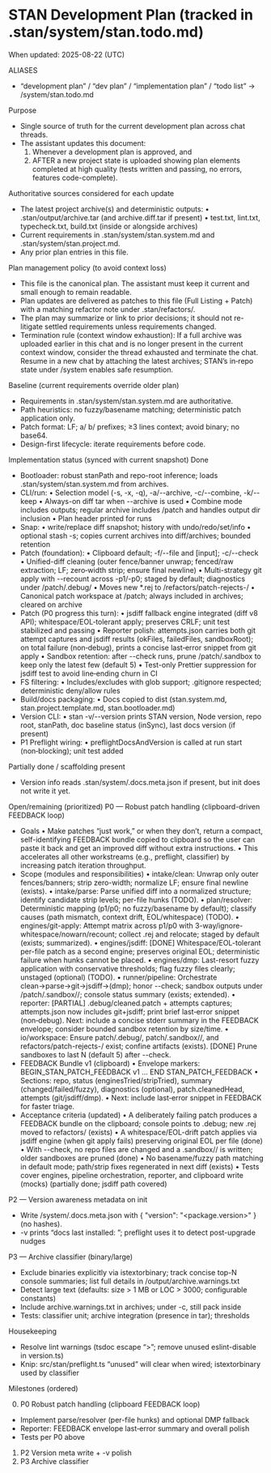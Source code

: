 # STAN Development Plan (tracked in .stan/system/stan.todo.md)

When updated: 2025-08-22 (UTC)

ALIASES

- “development plan” / “dev plan” / “implementation plan” / “todo list” → <stanPath>/system/stan.todo.md

Purpose

- Single source of truth for the current development plan across chat threads.
- The assistant updates this document:
  1. Whenever a development plan is approved, and
  2. AFTER a new project state is uploaded showing plan elements completed at high quality
     (tests written and passing, no errors, features code-complete).

Authoritative sources considered for each update

- The latest project archive(s) and deterministic outputs:
  • .stan/output/archive.tar (and archive.diff.tar if present)
  • test.txt, lint.txt, typecheck.txt, build.txt (inside or alongside archives)
- Current requirements in .stan/system/stan.system.md and .stan/system/stan.project.md.
- Any prior plan entries in this file.

Plan management policy (to avoid context loss)

- This file is the canonical plan. The assistant must keep it current and small enough to remain readable.
- Plan updates are delivered as patches to this file (Full Listing + Patch) with a matching refactor note under .stan/refactors/.
- The plan may summarize or link to prior decisions; it should not re-litigate settled requirements unless requirements changed.
- Termination rule (context window exhaustion): If a full archive was uploaded earlier in this chat and is no longer present in the current context window, consider the thread exhausted and terminate the chat. Resume in a new chat by attaching the latest archives; STAN’s in‑repo state under <stanPath>/system enables safe resumption.

Baseline (current requirements override older plan)

- Requirements in .stan/system/stan.system.md are authoritative.
- Path heuristics: no fuzzy/basename matching; deterministic patch application only.
- Patch format: LF; a/ b/ prefixes; ≥3 lines context; avoid binary; no base64.
- Design-first lifecycle: iterate requirements before code.

Implementation status (synced with current snapshot)
Done

- Bootloader: robust stanPath and repo-root inference; loads .stan/system/stan.system.md from archives.
- CLI/run:
  • Selection model (-s, -x, -q), -a/--archive, -c/--combine, -k/--keep
  • Always-on diff tar when --archive is used
  • Combine mode includes outputs; regular archive includes <stanPath>/patch and handles output dir inclusion
  • Plan header printed for runs
- Snap:
  • write/replace diff snapshot; history with undo/redo/set/info
  • optional stash -s; copies current archives into diff/archives; bounded retention
- Patch (foundation):
  • Clipboard default; -f/--file and [input]; -c/--check
  • Unified-diff cleaning (outer fence/banner unwrap; fenced/raw extraction; LF; zero‑width strip; ensure final newline)
  • Multi-strategy git apply with --recount across -p1/-p0; staged by default; diagnostics under <stanPath>/patch/.debug/
  • Moves new \*.rej to <stanPath>/refactors/patch-rejects-<ts>/
  • Canonical patch workspace at <stanPath>/patch; always included in archives; cleared on archive
- Patch (P0 progress this turn):
  • jsdiff fallback engine integrated (diff v8 API); whitespace/EOL‑tolerant apply; preserves CRLF; unit test stabilized and passing
  • Reporter polish: attempts.json carries both git attempt captures and jsdiff results (okFiles, failedFiles, sandboxRoot); on total failure (non‑debug), prints a concise last‑error snippet from git apply
  • Sandbox retention: after --check runs, prune <stanPath>/patch/.sandbox to keep only the latest few (default 5)
  • Test-only Prettier suppression for jsdiff test to avoid line‑ending churn in CI
- FS filtering:
  • Includes/excludes with glob support; .gitignore respected; deterministic deny/allow rules
- Build/docs packaging:
  • Docs copied to dist (stan.system.md, stan.project.template.md, stan.bootloader.md)
- Version CLI:
  • stan -v/--version prints STAN version, Node version, repo root, stanPath, doc baseline status (inSync), last docs version (if present)
- P1 Preflight wiring:
  • preflightDocsAndVersion is called at run start (non‑blocking); unit test added

Partially done / scaffolding present

- Version info reads .stan/system/.docs.meta.json if present, but init does not write it yet.

Open/remaining (prioritized)
P0 — Robust patch handling (clipboard-driven FEEDBACK loop)

- Goals
  • Make patches “just work,” or when they don’t, return a compact, self-identifying FEEDBACK bundle copied to clipboard so the user can paste it back and get an improved diff without extra instructions.
  • This accelerates all other workstreams (e.g., preflight, classifier) by increasing patch iteration throughput.
- Scope (modules and responsibilities)
  • intake/clean: Unwrap only outer fences/banners; strip zero-width; normalize LF; ensure final newline (exists).
  • intake/parse: Parse unified diff into a normalized structure; identify candidate strip levels; per-file hunks (TODO).
  • plan/resolver: Deterministic mapping (p1/p0; no fuzzy/basename by default); classify causes (path mismatch, context drift, EOL/whitespace) (TODO).
  • engines/git-apply: Attempt matrix across p1/p0 with 3-way/ignore-whitespace/nowarn/recount; collect .rej and relocate; staged by default (exists; summarized).
  • engines/jsdiff: [DONE] Whitespace/EOL-tolerant per-file patch as a second engine; preserves original EOL; deterministic failure when hunks cannot be placed.
  • engines/dmp: Last-resort fuzzy application with conservative thresholds; flag fuzzy files clearly; unstaged (optional) (TODO).
  • runner/pipeline: Orchestrate clean→parse→git→jsdiff→(dmp); honor --check; sandbox outputs under <stanPath>/patch/.sandbox/<ts>/; console status summary (exists; extended).
  • reporter: [PARTIAL] .debug/cleaned.patch + attempts captures; attempts.json now includes git+jsdiff; print brief last‑error snippet (non‑debug). Next: include a concise stderr summary in the FEEDBACK envelope; consider bounded sandbox retention by size/time.
  • io/workspace: Ensure patch/.debug/, patch/.sandbox/<ts>/, and refactors/patch-rejects-<ts>/ exist; confine artifacts (exists). [DONE] Prune sandboxes to last N (default 5) after --check.
- FEEDBACK Bundle v1 (clipboard)
  • Envelope markers: BEGIN_STAN_PATCH_FEEDBACK v1 … END STAN_PATCH_FEEDBACK
  • Sections: repo, status (enginesTried/stripTried), summary (changed/failed/fuzzy), diagnostics (optional), patch.cleanedHead, attempts (git/jsdiff/dmp).
  • Next: include last‑error snippet in FEEDBACK for faster triage.
- Acceptance criteria (updated)
  • A deliberately failing patch produces a FEEDBACK bundle on the clipboard; console points to .debug; new .rej moved to refactors/ (exists)
  • A whitespace/EOL-drift patch applies via jsdiff engine (when git apply fails) preserving original EOL per file (done)
  • With --check, no repo files are changed and a .sandbox/<ts>/ is written; older sandboxes are pruned (done)
  • No basename/fuzzy path matching in default mode; path/strip fixes regenerated in next diff (exists)
  • Tests cover engines, pipeline orchestration, reporter, and clipboard write (mocks) (partially done; jsdiff path covered)

P2 — Version awareness metadata on init

- Write <stanPath>/system/.docs.meta.json with { "version": "<package.version>" } (no hashes).
- -v prints “docs last installed: <version>”; preflight uses it to detect post-upgrade nudges

P3 — Archive classifier (binary/large)

- Exclude binaries explicitly via istextorbinary; track concise top-N console summaries; list full details in <stanPath>/output/archive.warnings.txt
- Detect large text (defaults: size > 1 MB or LOC > 3000; configurable constants)
- Include archive.warnings.txt in archives; under -c, still pack inside
- Tests: classifier unit; archive integration (presence in tar); thresholds

Housekeeping

- Resolve lint warnings (tsdoc escape “>”; remove unused eslint-disable in version.ts)
- Knip: src/stan/preflight.ts “unused” will clear when wired; istextorbinary used by classifier

Milestones (ordered)

0. P0 Robust patch handling (clipboard FEEDBACK loop)

- Implement parse/resolver (per-file hunks) and optional DMP fallback
- Reporter: FEEDBACK envelope last‑error summary and overall polish
- Tests per P0 above

1. P2 Version meta write + -v polish
2. P3 Archive classifier
